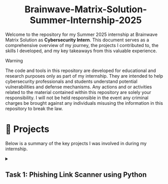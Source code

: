 <h1 align="center">Brainwave-Matrix-Solution-Summer-Internship-2025</h1>

Welcome to the repository for my Summer 2025 internship at Brainwave Matrix Solution as **Cybersecurity Intern**. This document serves as a comprehensive overview of my journey, the projects I contributed to, the skills I developed, and my key takeaways from this valuable experience.

> [!WARNING]
> The code and tools in this repository are developed for educational and research purposes only as part of my internship. They are intended to help cybersecurity professionals and students understand potential vulnerabilities and defense mechanisms. Any actions and or activities related to the material contained within this repository are solely your responsibility. I will not be held responsible in the event any criminal charges be brought against any individuals misusing the information in this repository to break the law.


# 📂 Projects
Below is a summary of the key projects I was involved in during my internship.

<details>
<summary><h2>Task 1: Phishing Link Scanner using Python</h2></summary>

### Task: 
The goal of this project is to develop a tool in Python that can analyze URLs to detect potential phishing attempts. The scanner will check for common characteristics of malicious links, such as suspicious keywords, URL shortening, and domain age, to flag them as safe or unsafe.

#### Tool Overview
The Phishing Link Scanner is a command-line tool written in Python designed to analyze URLs and identify potential phishing threats. By examining various characteristics of a link, such as its structure, domain age, and keywords, the tool provides a risk assessment, flagging URLs as either "SAFE TO VISIT" ✅ or "POTENTIAL PHISHING" 🚨. It's an educational and practical first line of defense against malicious links.

### How to Run the Tool
### Prerequisites:

- **Python 3**: Ensure you have Python 3 installed.
- **whois command**: This tool relies on the system's whois command for checking domain age, as direct Python libraries can be unreliable. To install it on a Debian-based Linux system (like Ubuntu), run:

```
sudo apt-get install whois
```
### Steps:

- **Download the Code**: Download the code "phishscanner.py" from the folder "Task-1" int your computer.
- **Open a Terminal**: Open your command prompt or terminal.
- **Navigate to the Directory**: Use the cd command to navigate to the folder where you saved scanner.py.
- **Run the Script**: Execute the script using the Python interpreter:

```
python phishscanner.py
```
- **Follow the Menu**: The tool will start and display a menu. Choose option 1 to scan a URL.

### What is Phishing? 🎣
Phishing is a type of cyberattack where criminals trick individuals into revealing sensitive information (like passwords or credit card numbers) by disguising themselves as a trustworthy entity. This is dangerous as it can lead to identity theft, financial loss, and malware installation.

### How Does This Tool Help?
This scanner acts as an automated detective 🕵️. It quickly analyzes a suspicious link against a list of known red flags, empowering you to make an informed decision before clicking and reducing your risk of falling victim to a phishing attack.

### Tips to Avoid Phishing 🛡️
- **Hover Before You Click**: Always hover your mouse over a link to see the actual destination URL in the bottom corner of your browser. Make sure it matches the expected website.
- **Check the Sender**: Scrutinize the sender's email address. Attackers often use addresses that are slightly different from the official ones (e.g., support@paypal-security.com instead of support@paypal.com).
- **Look for Errors**: Be wary of emails with spelling mistakes, grammatical errors, or unprofessional formatting. Legitimate companies usually have high standards for their communications.
- **Beware of Urgency**: Phishing attempts often create a false sense of urgency (e.g., "Your account will be suspended in 24 hours!"). This is a tactic to make you act quickly without thinking.
- **Go Directly to the Source**: If you receive a suspicious request, don't click the link. Instead, open a new browser window and type the official website address yourself to log in and check for any alerts.
- **Use Strong Security**: Enable two-factor authentication (2FA) on all your important accounts. This adds an extra layer of security even if your password is stolen.

### Checks Used in the Scanner
- **HTTPS Encryption**: Ensures the connection is secure. Lack of https:// is a major red flag.
- **Domain Age**: Phishing sites are often newly created. The tool checks the domain's registration date, as older domains are generally more trustworthy.
- **Credentials in URL**: Detects if a username and password are included in the URL, which is a highly suspicious practice.
- **IP Address as Domain**: Flags URLs that use a raw IP address instead of a a domain name, a common tactic for malicious sites.
- **Suspicious Keywords & Patterns**: Looks for words like secure, login, verify combined with brand names to create a false sense of security.
- **URL Structure**:
  - Checks for an excessive number of subdomains, long domain names, or too many hyphens.
  - Flags the use of non-standard port numbers.
- **High Entropy**: Calculates the "randomness" of the domain. Highly random names often indicate an auto-generated, malicious domain.
- **Domain Similarity & Misspellings**: Detects "typosquatting" (e.g., g00gle.com instead of google.com).
- **Homograph Attacks**: Identifies international characters that look like standard letters to create visually deceptive domains.
- **Suspicious Path & Redirects**: Scans the full URL path for phishing keywords (e.g., /billing/, /confirm/) and indicators of automatic redirects.
- **DNS Records**: Confirms the domain points to a valid IP address.
### Links that are used to test this tool
#### Legitimate URLs (Should be safe)

- `https://www.google.com`  
  *Basic legitimate domain*

- `https://login.microsoftonline.com`  
  *Known legitimate login domain*

- `https://www.amazon.com`  
  *Established e-commerce site*

#### Suspicious TLDs

- `http://secure-login.tk`  
  *Uses suspicious .tk TLD*

- `http://banking-update.ml`  
  *Uses suspicious .ml TLD*

#### Brand Impersonation

- `http://secure-paypal-login.com`  
  *Brand impersonation + suspicious words*

- `http://amazon-verification.xyz`  
  *Brand impersonation + suspicious TLD*

#### High Entropy (Random Domains)

- `http://xj2h8k9l3p0q.com`  
  *Random-looking domain name*

- `http://a1b2c3d4e5f6g7h8.com`  
  *High entropy domain*

#### Structural Issues

- `http://user:pass@example.com`  
  *Credentials in URL*

- `http://a.b.c.d.e.example.com`  
  *Too many subdomains*

- `http://this-is-a-very-long-domain-name-with-many-hyphens.com`  
  *Excessive hyphens*

#### Homograph & Typosquatting

- `http://g00gle.com`  
  *Common misspelling of Google*

- `http://xn--google-9ua.com`  
  *Homograph attack (Punycode representation)*

#### Network & Path Issues

- `http://192.168.1.1/login`  
  *Uses IP address instead of domain*

#### Additional Test Cases

- `http://example.com/verify-account`  
  *Suspicious path keywords*

- `http://bit.ly/example`  
  *URL shortener (potential redirect)*

- `http://example.com:8080/secure`  
  *Unusual port number*

- `http://newlyregistereddomain.com`  
  *Newly registered domain (if available)*




### Limitations of the Tool
- **No External APIs**: To keep the tool simple and self-contained, it does not use external APIs like VirusTotal or Google Safe Browsing for checking against real-time blacklists.
- **Risk of False Positives/Negatives**: Since the detection logic is based on a set of hardcoded rules, there is a chance of both false positives (flagging a safe site as malicious) and false negatives (missing a real phishing site). Results should be used cautiously.
- **Sophisticated Attacks**: It may not flag phishing pages hosted on legitimate but compromised domains.
- **No Content Analysis**: The scanner only analyzes the URL, not the content of the webpage itself.
- **URL Shorteners**: It cannot expand shortened URLs (like from bit.ly) to see the final destination.

### Skills Learned
- **Python Scripting**: Enhanced my skills in writing modular and object-oriented Python code.
- **Cybersecurity Fundamentals**: Gained practical experience in identifying the technical indicators of phishing attacks.
- **Algorithmic Thinking**: Developed a systematic approach to breaking down a complex problem (phishing detection) into a series of logical checks.

### Key Takeaway
My main takeaway from this task is that I was able to gain a deep, practical understanding of how phishing attacks are constructed within weblinks. By building a tool to detect them, I learned to identify the subtle and overt characteristics attackers use to deceive users, from manipulating subdomains and using suspicious keywords to leveraging typosquatting. This hands-on experience was invaluable in learning how to spot and analyze these threats effectively.

</details>
